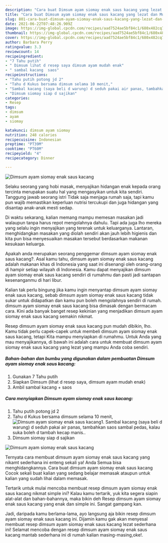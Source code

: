 ```yaml
---
description: "Cara buat Dimsum ayam siomay enak saus kacang yang lezat dan Mudah Dibuat"
title: "Cara buat Dimsum ayam siomay enak saus kacang yang lezat dan Mudah Dibuat"
slug: 801-cara-buat-dimsum-ayam-siomay-enak-saus-kacang-yang-lezat-dan-mudah-dibuat
date: 2021-06-22T07:48:26.909Z
image: https://img-global.cpcdn.com/recipes/aad7524ae5bf84c1/680x482cq70/dimsum-ayam-siomay-enak-saus-kacang-foto-resep-utama.jpg
thumbnail: https://img-global.cpcdn.com/recipes/aad7524ae5bf84c1/680x482cq70/dimsum-ayam-siomay-enak-saus-kacang-foto-resep-utama.jpg
cover: https://img-global.cpcdn.com/recipes/aad7524ae5bf84c1/680x482cq70/dimsum-ayam-siomay-enak-saus-kacang-foto-resep-utama.jpg
author: Barbara Perry
ratingvalue: 3.3
reviewcount: 14
recipeingredient:
- "7 Tahu putih"
- " Dimsum lihat d resep saya dimsum ayam mudah enak"
- " sambal kacang  saos"
recipeinstructions:
- "Tahu putih potong jd 2"
- "Tahu d Kukus bersama dimsum selama 10 menit,"
- "Sambal kacang (saya beli d warung) d seduh pakai air panas, tambahkan saos sambal pedas, kalau suka boleh d tambah kecap manis.."
- "Dimsum siomay siap d sajikan"
categories:
- Resep
tags:
- dimsum
- ayam
- siomay

katakunci: dimsum ayam siomay 
nutrition: 248 calories
recipecuisine: Indonesian
preptime: "PT39M"
cooktime: "PT60M"
recipeyield: "4"
recipecategory: Dinner

---
```



![Dimsum ayam siomay enak saus kacang](https://img-global.cpcdn.com/recipes/aad7524ae5bf84c1/680x482cq70/dimsum-ayam-siomay-enak-saus-kacang-foto-resep-utama.jpg)

Selaku seorang yang hobi masak, menyajikan hidangan enak kepada orang tercinta merupakan suatu hal yang mengasyikan untuk kita sendiri. Tanggung jawab seorang istri Tidak saja menjaga rumah saja, tapi kamu pun wajib memastikan keperluan nutrisi tercukupi dan juga hidangan yang disantap anak-anak mesti sedap.

Di waktu  sekarang, kalian memang mampu memesan masakan jadi walaupun tanpa harus repot mengolahnya dahulu. Tapi ada juga lho mereka yang selalu ingin menyajikan yang terenak untuk keluarganya. Lantaran, menghidangkan masakan yang diolah sendiri akan jauh lebih higienis dan kita pun bisa menyesuaikan masakan tersebut berdasarkan makanan kesukaan keluarga. 



Apakah anda merupakan seorang penggemar dimsum ayam siomay enak saus kacang?. Asal kamu tahu, dimsum ayam siomay enak saus kacang adalah makanan khas di Indonesia yang saat ini disenangi oleh orang-orang di hampir setiap wilayah di Indonesia. Kamu dapat menyajikan dimsum ayam siomay enak saus kacang sendiri di rumahmu dan pasti jadi santapan kesenanganmu di hari libur.

Kalian tak perlu bingung jika kamu ingin menyantap dimsum ayam siomay enak saus kacang, sebab dimsum ayam siomay enak saus kacang tidak sukar untuk didapatkan dan kamu pun boleh mengolahnya sendiri di rumah. dimsum ayam siomay enak saus kacang bisa dimasak dengan bermacam cara. Kini ada banyak banget resep kekinian yang menjadikan dimsum ayam siomay enak saus kacang semakin nikmat.

Resep dimsum ayam siomay enak saus kacang pun mudah dibikin, lho. Kamu tidak perlu capek-capek untuk membeli dimsum ayam siomay enak saus kacang, tetapi Kita mampu menyiapkan di rumahmu. Untuk Anda yang mau menyajikannya, di bawah ini adalah cara untuk membuat dimsum ayam siomay enak saus kacang yang lezat yang mampu Anda coba sendiri.

<!--inarticleads1-->

##### Bahan-bahan dan bumbu yang digunakan dalam pembuatan Dimsum ayam siomay enak saus kacang:

1. Gunakan 7 Tahu putih
1. Siapkan  Dimsum (lihat d resep saya, dimsum ayam mudah enak)
1. Ambil  sambal kacang + saos




<!--inarticleads2-->

##### Cara menyiapkan Dimsum ayam siomay enak saus kacang:

1. Tahu putih potong jd 2
1. Tahu d Kukus bersama dimsum selama 10 menit,
<img src="https://img-global.cpcdn.com/steps/3d73b0dbc7e70121/160x128cq70/dimsum-ayam-siomay-enak-saus-kacang-langkah-memasak-2-foto.jpg" alt="Dimsum ayam siomay enak saus kacang">1. Sambal kacang (saya beli d warung) d seduh pakai air panas, tambahkan saos sambal pedas, kalau suka boleh d tambah kecap manis..
1. Dimsum siomay siap d sajikan
<img src="https://img-global.cpcdn.com/steps/b81cbbbd11823794/160x128cq70/dimsum-ayam-siomay-enak-saus-kacang-langkah-memasak-4-foto.jpg" alt="Dimsum ayam siomay enak saus kacang">



Ternyata cara membuat dimsum ayam siomay enak saus kacang yang nikamt sederhana ini enteng sekali ya! Anda Semua bisa menghidangkannya. Cara buat dimsum ayam siomay enak saus kacang Cocok sekali buat kalian yang sedang belajar memasak ataupun untuk kalian yang sudah lihai dalam memasak.

Tertarik untuk mulai mencoba membuat resep dimsum ayam siomay enak saus kacang nikmat simple ini? Kalau kamu tertarik, yuk kita segera siapin alat-alat dan bahan-bahannya, maka bikin deh Resep dimsum ayam siomay enak saus kacang yang enak dan simple ini. Sangat gampang kan. 

Jadi, daripada kamu berlama-lama, ayo langsung aja bikin resep dimsum ayam siomay enak saus kacang ini. Dijamin kamu gak akan menyesal membuat resep dimsum ayam siomay enak saus kacang lezat sederhana ini! Selamat mencoba dengan resep dimsum ayam siomay enak saus kacang mantab sederhana ini di rumah kalian masing-masing,oke!.

